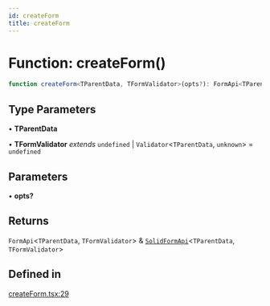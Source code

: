 ```yaml
---
id: createForm
title: createForm
---
```


# Function: createForm()

```ts
function createForm<TParentData, TFormValidator>(opts?): FormApi<TParentData, TFormValidator> & SolidFormApi<TParentData, TFormValidator>
```

## Type Parameters

• **TParentData**

• **TFormValidator** *extends* `undefined` \| `Validator`\<`TParentData`, `unknown`\> = `undefined`

## Parameters

• **opts?**

## Returns

`FormApi`\<`TParentData`, `TFormValidator`\> & [`SolidFormApi`](../interfaces/solidformapi.md)\<`TParentData`, `TFormValidator`\>

## Defined in

[createForm.tsx:29](https://github.com/TanStack/form/blob/main/packages/solid-form/src/createForm.tsx#L29)
